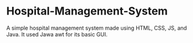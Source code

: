 # Hospital-Management-System
A simple hospital management system made using HTML, CSS, JS, and Java. It used Jawa awt for its basic GUI.
